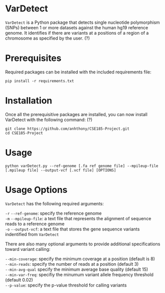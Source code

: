 # VarDetect
`VarDetect` is a Python package that detects single nucleotide polymorphism (SNPs) between 1 or more datasets against the human hg19 reference genome. It identifies if there are variants at a positions of a region of a chromosome as specified by the user. (?)

# Prerequisites
Required packages can be installed with the included requirements file:
```
pip install -r requirements.txt
```
# Installation
Once all the prerequisitive packages are installed, you can now install VarDetect with the following command: (?)
```
git clone https://github.com/anhthony/CSE185-Project.git
cd CSE185-Project
```
# Usage
```
python varDetect.py --ref-genome [.fa ref genome file] --mpileup-file [.mpileup file] --output-vcf [.vcf file] [OPTIONS]
```

# Usage Options
```VarDetect``` has the following required arguments:   
    
```-r``` ```--ref-genome```: specify the reference genome  
```-m``` ```--mpileup-file```: a text file that represents the alignment of sequence reads to a reference genome    
```-o``` ```--output-vcf```: a text file that stores the gene sequence variants indentified from  ```VarDetect```  
   
There are also many optional arguments to provide additional specifications toward variant calling:  
  
```--min-coverage```: specify the minimum coverage at a position (default is 8)  
```--min-reads```: specify the number of reads at a position (default 3)  
```--min-avg-qual``` specify the minimum average base quality (default 15)  
```--min-var-freq```: specifiy the minumum variant allele frequency threshold (default 0.02)  
```--p-value```: specify the p-value threshold for calling variants  
